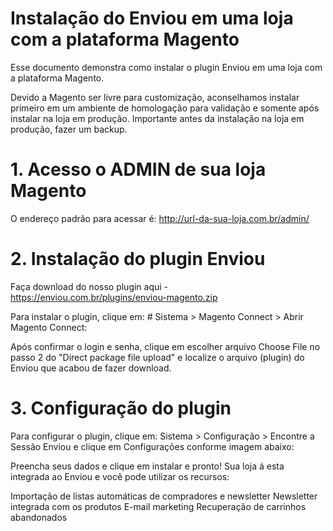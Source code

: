 # Instalação do Enviou em uma loja com a plataforma Magento

Esse documento demonstra como instalar o plugin Enviou em uma loja com a plataforma Magento.

Devido a Magento ser livre para customização, aconselhamos instalar primeiro em um ambiente de homologação para validação e somente após instalar na loja em produção. Importante antes da instalação na loja em produção, fazer um backup. 

# 1. Acesso o ADMIN de sua loja Magento

O endereço padrão para acessar é:   http://url-da-sua-loja.com.br/admin/

# 2. Instalação do plugin Enviou

Faça download do nosso plugin aqui - https://enviou.com.br/plugins/enviou-magento.zip

Para instalar o plugin, clique em:   # Sistema > Magento Connect > Abrir Magento Connect:

Após confirmar o login e senha, clique em escolher arquivo   Choose File no passo 2 do "Direct package file upload" e localize o arquivo (plugin) do Enviou que acabou de fazer download.

# 3. Configuração do plugin

Para configurar o plugin, clique em:   Sistema > Configuração > Encontre a Sessão Enviou e clique em Configurações conforme imagem abaixo:

Preencha seus dados e clique em instalar e pronto! Sua loja á esta integrada ao Enviou e você pode utilizar os recursos:

 Importação de listas automáticas de compradores e newsletter
 Newsletter integrada com os produtos
 E-mail marketing
 Recuperação de carrinhos abandonados
